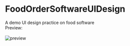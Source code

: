 # FoodOrderSoftwareUIDesign
A demo UI design practice on food software<br>
Preview:<br><br>
<img src="http://tinyimg.io/i/a3m19T9.PNG" alt="preview"/>
